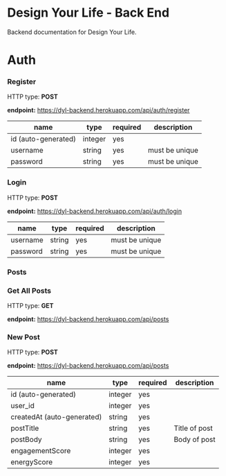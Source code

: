 # Design Your Life - Back End

Backend documentation for Design Your Life.

# Auth 

### **Register**

HTTP type: **POST**

**endpoint:** https://dyl-backend.herokuapp.com/api/auth/register


name  | type | required | description
------------- | ------------- | ------------- | ------------- 
id (auto-generated)  | integer | yes | 
username | string | yes | must be unique
password | string | yes | must be unique

### **Login**


HTTP type: **POST**

**endpoint:** https://dyl-backend.herokuapp.com/api/auth/login


name  | type | required | description
------------- | ------------- | ------------- | ------------- 
username | string | yes | must be unique
password | string | yes | must be unique

### **Posts**

### Get All Posts 
HTTP type: **GET**

**endpoint:** https://dyl-backend.herokuapp.com/api/posts

### New Post 
HTTP type: **POST**

**endpoint:** https://dyl-backend.herokuapp.com/api/posts


name  | type | required | description
------------- | ------------- | ------------- | ------------- 
id (auto-generated) | integer | yes | 
user_id | integer | yes | 
createdAt (auto-generated) | string | yes
postTitle | string | yes | Title of post
postBody | string | yes | Body of post
engagementScore | integer | yes | 
energyScore | integer | yes | 
